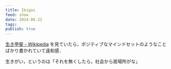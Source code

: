 ```yaml
---
title: Ikigai
feed: show
date: 2024-06-22
tags: 
publish: true
---
```

[生き甲斐 - Wikipedia](https://ja.wikipedia.org/wiki/%E7%94%9F%E3%81%8D%E7%94%B2%E6%96%90) を見ていたら，ポジティブなマインドセットのようなことばかり書かれていて違和感．

生きがい，というのは「それを無くしたら，社会から居場所がな」